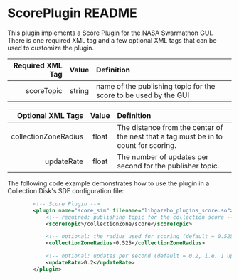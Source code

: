 # ScorePlugin README

This plugin implements a Score Plugin for the NASA Swarmathon GUI. There is one required XML tag and a few optional XML tags that can be used to customize the plugin.

| Required XML Tag | Value  | Definition                                                       |
|-----------------:|:------:|:-----------------------------------------------------------------|
|       scoreTopic | string | name of the publishing topic for the score to be used by the GUI |

| Optional XML Tags   | Value               | Definition                                                                           |
|--------------------:|:-------------------:|:-------------------------------------------------------------------------------------|
|collectionZoneRadius | float               | The distance from the center of the nest that a tag must be in to count for scoring. |
|          updateRate | float               | The number of updates per second for the publisher topic.                            |

The following code example demonstrates how to use the plugin in a Collection Disk's SDF configuration file:

```xml
		<!-- Score Plugin -->
		<plugin name="score_sim" filename="libgazebo_plugins_score.so">
			<!-- required: publishing topic for the collection score -->
			<scoreTopic>/collectionZone/score</scoreTopic>

			<!-- optional: the radius used for scoring (default = 0.525) -->
			<collectionZoneRadius>0.525</collectionZoneRadius>

			<!-- optional: updates per second (default = 0.2, i.e. 1 update very 5 seconds) -->
			<updateRate>0.2</updateRate>
		</plugin>
```
